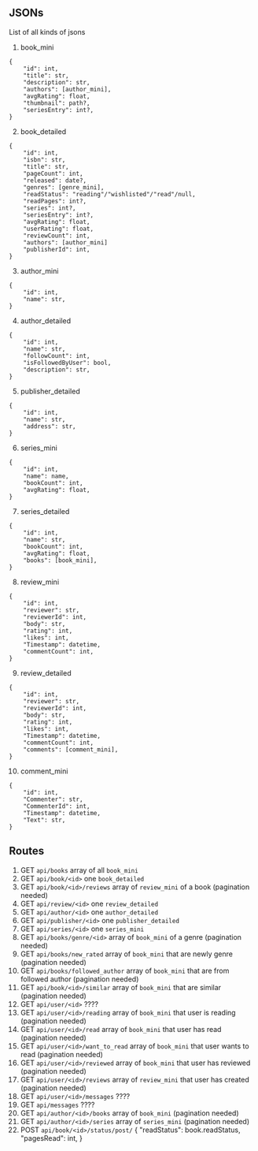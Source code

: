 ## JSONs
List of all kinds of jsons

1. book_mini
```
{
    "id": int,
    "title": str,
    "description": str,
    "authors": [author_mini],
    "avgRating": float,
    "thumbnail": path?,
    "seriesEntry": int?,
}
```

2. book_detailed
```
{
    "id": int,
    "isbn": str,
    "title": str,
    "pageCount": int,
    "released": date?,
    "genres": [genre_mini],
    "readStatus": "reading"/"wishlisted"/"read"/null,
    "readPages": int?,
    "series": int?,
    "seriesEntry": int?,
    "avgRating": float,
    "userRating": float,
    "reviewCount": int,
    "authors": [author_mini]
    "publisherId": int,
}
```

3. author_mini
```
{
    "id": int,
    "name": str,
}
```

4. author_detailed
```
{
    "id": int,
    "name": str,
    "followCount": int,
    "isFollowedByUser": bool,
    "description": str,
}
```

5. publisher_detailed
```
{
    "id": int,
    "name": str,
    "address": str,
}
```

6. series_mini
```
{
    "id": int,
    "name": name,
    "bookCount": int,
    "avgRating": float,
}
```

7. series_detailed
```
{
    "id": int,
    "name": str,
    "bookCount": int,
    "avgRating": float,
    "books": [book_mini],
}
```

8. review_mini
```
{
    "id": int,
    "reviewer": str,
    "reviewerId": int,
    "body": str,
    "rating": int,
    "likes": int,
    "Timestamp": datetime,
    "commentCount": int,
}
```

9. review_detailed
```
{
    "id": int,
    "reviewer": str,
    "reviewerId": int,
    "body": str,
    "rating": int,
    "likes": int,
    "Timestamp": datetime,
    "commentCount": int,
    "comments": [comment_mini],
}
```

10. comment_mini
```
{
    "id": int,
    "Commenter": str,
    "CommenterId": int,
    "Timestamp": datetime,
    "Text": str,
}
```

## Routes
1. GET `api/books` array of all `book_mini`
1. GET `api/book/<id>` one `book_detailed`
1. GET `api/book/<id>/reviews` array of `review_mini` of a book (pagination needed)
1. GET `api/review/<id>` one `review_detailed`
1. GET `api/author/<id>` one `author_detailed`
1. GET `api/publisher/<id>` one `publisher_detailed`
1. GET `api/series/<id>` one `series_mini`
1. GET `api/books/genre/<id>` array of `book_mini` of a genre (pagination needed)
1. GET `api/books/new_rated` array of `book_mini` that are newly genre (pagination needed)
1. GET `api/books/followed_author` array of `book_mini` that are from followed author (pagination needed)
1. GET `api/book/<id>/similar` array of `book_mini` that are similar (pagination needed)
1. GET `api/user/<id>` ????
1. GET `api/user/<id>/reading` array of `book_mini` that user is reading (pagination needed)
1. GET `api/user/<id>/read` array of `book_mini` that user has read (pagination needed)
1. GET `api/user/<id>/want_to_read` array of `book_mini` that user wants to read (pagination needed)
1. GET `api/user/<id>/reviewed` array of `book_mini` that user has reviewed (pagination needed)
1. GET `api/user/<id>/reviews` array of `review_mini` that user has created (pagination needed)
1. GET `api/user/<id>/messages` ????
1. GET `api/messages` ????
1. GET `api/author/<id>/books` array of `book_mini` (pagination needed)
1. GET `api/author/<id>/series` array of `series_mini` (pagination needed)
1. POST `api/book/<id>/status/post/` {
        "readStatus": book.readStatus,
        "pagesRead": int,
    }

